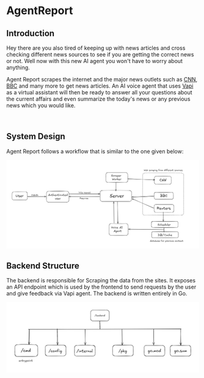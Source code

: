 # AgentReport

## Introduction

Hey there are you also tired of keeping up with news articles and cross checking different news sources to see if you are getting the correct news or not. Well now with this new AI agent you won't have to worry about anything.

Agent Report scrapes the internet and the major news outlets such as [CNN](https://edition.cnn.com/), [BBC](https://www.bbc.com/) and many more to get news articles. An AI voice agent that uses [Vapi](https://vapi.ai) as a virtual assistant will then be ready to answer all your questions about the current affairs and even summarize the today's news or any previous news which you would like.

<br>

## System Design

Agent Report follows a workflow that is similar to the one given below:

<img src="./public/sysdesign.jpg" alt="System Desgin">

<br>

## Backend Structure

The backend is responsible for Scraping the data from the sites. It exposes an API endpoint which is used by the frontend to send requests by the user and give feedback via Vapi agent. The backend is written entirely in Go.

<img src="./public/struct.jpg" alt="Backend Structure">
